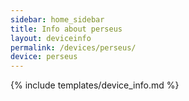 ```yaml
---
sidebar: home_sidebar
title: Info about perseus
layout: deviceinfo
permalink: /devices/perseus/
device: perseus
---
```

{% include templates/device_info.md %}
